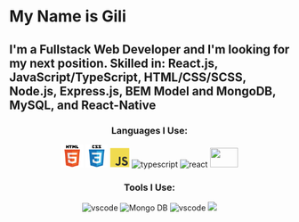 <h1>My Name is Gili</h1>
<h2>I'm a Fullstack Web Developer and
I'm looking for my next position. Skilled in: React.js, JavaScript/TypeScript, HTML/CSS/SCSS, Node.js, Express.js, BEM Model and MongoDB, MySQL, and React-Native</h2>

<div align="center">
  <h3>Languages I Use:</h3>
  <p>
    <img src="https://raw.githubusercontent.com/devicons/devicon/master/icons/html5/html5-original-wordmark.svg" alt="html5" width="40" height="40"/>
    <img src="https://raw.githubusercontent.com/devicons/devicon/master/icons/css3/css3-original-wordmark.svg" alt="css3" width="40" height="40"/>
    <img src="https://raw.githubusercontent.com/devicons/devicon/master/icons/javascript/javascript-original.svg" alt="javascript" width="35" height="35"/>
    <img src="https://cdn.worldvectorlogo.com/logos/typescript.svg" alt="typescript" width="35" height="35">
    <img src="https://cdn.worldvectorlogo.com/logos/react-2.svg" alt="react" width="35" height="35"/>
    <img src="https://www.datocms-assets.com/45470/1631026680-logo-react-native.png" width="50" height="35"/>
  </p>
</div>

<div align="center">
  <h3>Tools I Use:</h3>
  <p>
    <img src="https://cdn.jsdelivr.net/gh/devicons/devicon/icons/vscode/vscode-original.svg" alt="vscode" width="35" height="35"/>
    <img src="https://cdn.worldvectorlogo.com/logos/mongodb-icon-1.svg" alt="Mongo DB" width="35" height="35"/>
    <img src="https://cdn.worldvectorlogo.com/logos/nodejs-icon.svg" alt="vscode" width="35" height="35"/>
    <img src="https://upload.wikimedia.org/wikipedia/he/thumb/6/62/MySQL.svg/1200px-MySQL.svg.png" width="40"/>
  </p>
</div>

